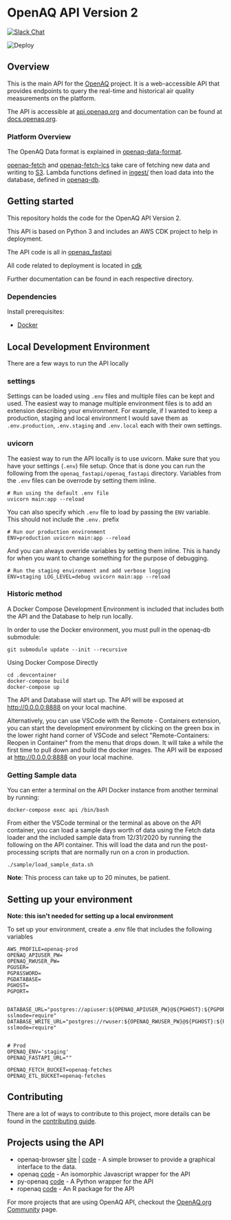 # OpenAQ API Version 2
[![Slack Chat](https://img.shields.io/badge/Chat-Slack-ff69b4.svg "Join us. Anyone is welcome!")](https://join.slack.com/t/openaq/shared_invite/zt-yzqlgsva-v6McumTjy2BZnegIK9XCVw)

![Deploy](https://github.com/openaq/openaq-api-v2/actions/workflows/deploy-prod.yml/badge.svg)


## Overview
This is the main API for the [OpenAQ](https://openaq.org) project. It is a web-accessible API that provides endpoints to query the real-time and historical air quality measurements on the platform.

The API is accessible at [api.openaq.org](https://api.openaq.org) and documentation can be found at [docs.openaq.org](https://docs.openaq.org/).

### Platform Overview
The OpenAQ Data format is explained in [openaq-data-format](https://github.com/openaq/openaq-data-format).


[openaq-fetch](https://github.com/openaq/openaq-fetch) and [openaq-fetch-lcs](https://github.com/openaq/openaq-fetch-lcs) take care of fetching new data and writing to [S3](https://openaq-fetches.s3.amazonaws.com/index.html). Lambda functions defined in [ingest/](openaq_fastapi/openaq_fastapi/ingest/) then load data into the database, defined in [openaq-db](https://github.com/openaq/openaq-db).

## Getting started
This repository holds the code for the OpenAQ API Version 2.

This API is based on Python 3 and includes an AWS CDK project to help in deployment.

The API code is all in [openaq_fastapi](openaq_fastapi/)

All code related to deployment is located in [cdk](cdk/)

Further documentation can be found in each respective directory.

### Dependencies

Install prerequisites:
- [Docker](https://www.docker.com/)

## Local Development Environment
There are a few ways to run the API locally

### settings
Settings can be loaded using `.env` files and multiple files can be kept and used. The easiest way to manage multiple environment files is to add an extension describing your environment. For example, if I wanted to keep a production, staging and local environment I would save them as `.env.production`, `.env.staging` and `.env.local` each with their own settings.

### uvicorn
The easiest way to run the API locally is to use uvicorn. Make sure that you have your settings (`.env`) file setup. Once that is done you can run the following from the `openaq_fastapi/openaq_fastapi` directory. Variables from the `.env` files can be overrode by setting them inline.
```
# Run using the default .env file
uvicorn main:app --reload
```
You can also specify which `.env` file to load by passing the `ENV` variable. This should not include the `.env.` prefix
```
# Run our production environment
ENV=production uvicorn main:app --reload
```
And you can always override variables by setting them inline. This is handy for when you want to change something for the purpose of debugging.
```
# Run the staging environment and add verbose logging
ENV=staging LOG_LEVEL=debug uvicorn main:app --reload
```

### Historic method
A Docker Compose Development Environment is included that includes both the API and the Database to help run locally.

In order to use the Docker environment, you must pull in the openaq-db submodule:
```
git submodule update --init --recursive
```

Using Docker Compose Directly
```
cd .devcontainer
docker-compose build
docker-compose up
```

The API and Database will start up. The API will be exposed at http://0.0.0.0:8888 on your local machine.

Alternatively, you can use VSCode with the Remote - Containers extension, you can start the development environment by clicking on the green box in the lower right hand corner of VSCode and select "Remote-Containers: Reopen in Container" from the menu that drops down. It will take a while the first time to pull down and build the docker images. The API will be exposed at http://0.0.0.0:8888 on your local machine.

### Getting Sample data

You can enter a terminal on the API Docker instance from another terminal by running:
```
docker-compose exec api /bin/bash
```

From either the VSCode terminal or the terminal as above on the API container, you can load a sample days worth of data using the Fetch data loader and the included sample data from 12/31/2020 by running the following on the API container. This will load the data and run the post-processing scripts that are normally run on a cron in production.

```
./sample/load_sample_data.sh
```
**Note**: This process can take up to 20 minutes, be patient.

## Setting up your environment
**Note: this isn't needed for setting up a local environment**

To set up your environment, create a .env file that includes the following variables

```
AWS_PROFILE=openaq-prod
OPENAQ_APIUSER_PW=
OPENAQ_RWUSER_PW=
PGUSER=
PGPASSWORD=
PGDATABASE=
PGHOST=
PGPORT=


DATABASE_URL="postgres://apiuser:${OPENAQ_APIUSER_PW}@${PGHOST}:${PGPORT}/${PGDATABASE}?sslmode=require"
DATABASE_WRITE_URL="postgres://rwuser:${OPENAQ_RWUSER_PW}@${PGHOST}:${PGPORT}/${PGDATABASE}?sslmode=require"


# Prod
OPENAQ_ENV='staging'
OPENAQ_FASTAPI_URL=""

OPENAQ_FETCH_BUCKET=openaq-fetches
OPENAQ_ETL_BUCKET=openaq-fetches
```

## Contributing
There are a lot of ways to contribute to this project, more details can be found in the [contributing guide](CONTRIBUTING.md).

## Projects using the API

- openaq-browser [site](http://dolugen.github.io/openaq-browser) | [code](https://github.com/dolugen/openaq-browser) - A simple browser to provide a graphical interface to the data.
- openaq [code](https://github.com/nickolasclarke/openaq) - An isomorphic Javascript wrapper for the API
- py-openaq [code](https://github.com/dhhagan/py-openaq) - A Python wrapper for the API
- ropenaq [code](https://github.com/ropenscilabs/ropenaq) - An R package for the API

For more projects that are using OpenAQ API, checkout the [OpenAQ.org Community](https://openaq.org/#/community) page.
